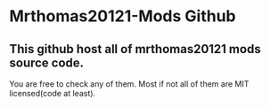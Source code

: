 # Mrthomas20121-Mods Github
## This github host all of mrthomas20121 mods source code.
You are free to check any of them. Most if not all of them are MIT licensed(code at least).
